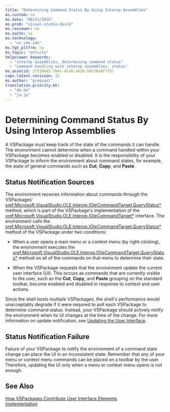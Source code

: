 ```yaml
---
title: "Determining Command Status By Using Interop Assemblies"
ms.custom: na
ms.date: "09/22/2016"
ms.prod: "visual-studio-dev14"
ms.reviewer: na
ms.suite: na
ms.technology: 
  - "vs-ide-sdk"
ms.tgt_pltfrm: na
ms.topic: "article"
helpviewer_keywords: 
  - "interop assemblies, determining command status"
  - "command handling with interop assemblies, status"
ms.assetid: 2f5104d1-7b4c-4ca0-a626-50530a8f7f5c
caps.latest.revision: 22
ms.author: "gregvanl"
translation.priority.mt: 
  - "de-de"
  - "ja-jp"
---
```

# Determining Command Status By Using Interop Assemblies
A VSPackage must keep track of the state of the commands it can handle. The environment cannot determine when a command handled within your VSPackage becomes enabled or disabled. It is the responsibility of your VSPackage to inform the environment about command states, for example, the state of general commands such as **Cut**, **Copy**, and **Paste**.  
  
## Status Notification Sources  
 The environment receives information about commands through the VSPackages' <xref:Microsoft.VisualStudio.OLE.Interop.IOleCommandTarget.QueryStatus*> method, which is part of the VSPackage's implementation of the <xref:Microsoft.VisualStudio.OLE.Interop.IOleCommandTarget*> interface. The environment calls the <xref:Microsoft.VisualStudio.OLE.Interop.IOleCommandTarget.QueryStatus*> method of the VSPackage under two conditions:  
  
-   When a user opens a main menu or a context menu (by right-clicking), the environment executes the <xref:Microsoft.VisualStudio.OLE.Interop.IOleCommandTarget.QueryStatus*> method on all of the commands on that menu to determine their state.  
  
-   When the VSPackage requests that the environment update the current user interface (UI). This occurs as commands that are currently visible to the user, such as the **Cut**, **Copy**, and **Paste** grouping on the standard toolbar, become enabled and disabled in response to context and user actions.  
  
 Since the shell hosts multiple VSPackages, the shell's performance would unacceptably degrade if it were required to poll each VSPackage to determine command status. Instead, your VSPackage should actively notify the environment when its UI changes at the time of the change. For more information on update notification, see [Updating the User Interface](../VS_csharp/updating-the-user-interface.md).  
  
## Status Notification Failure  
 Failure of your VSPackage to notify the environment of a command state change can place the UI in an inconsistent state. Remember that any of your menu or context menu commands can be placed on a toolbar by the user. Therefore, updating the UI only when a menu or context menu opens is not enough.  
  
## See Also  
 [How VSPackages Contribute User Interface Elements](../VS_csharp/how-vspackages-add-user-interface-elements.md)   
 [Implementation](../VS_csharp/command-implementation.md)